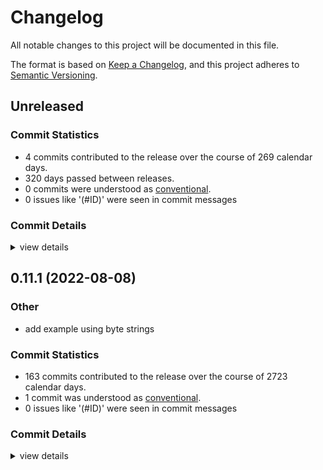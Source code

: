 # Changelog

All notable changes to this project will be documented in this file.

The format is based on [Keep a Changelog](https://keepachangelog.com/en/1.0.0/),
and this project adheres to [Semantic Versioning](https://semver.org/spec/v2.0.0.html).

## Unreleased

### Commit Statistics

<csr-read-only-do-not-edit/>

 - 4 commits contributed to the release over the course of 269 calendar days.
 - 320 days passed between releases.
 - 0 commits were understood as [conventional](https://www.conventionalcommits.org).
 - 0 issues like '(#ID)' were seen in commit messages

### Commit Details

<csr-read-only-do-not-edit/>

<details><summary>view details</summary>

 * **Uncategorized**
    - Merge pull request #274 from ankane/license-files ([`21baa73`](https://github.com/rust-phf/rust-phf/commit/21baa73941a0694ec48f437c0c0a6abfcc2f32d2))
    - Include license files in crates ([`1229b2f`](https://github.com/rust-phf/rust-phf/commit/1229b2faa6b97542ab4850a1723b1723dea92814))
    - Merge pull request #269 from JohnTitor/clarify-build-deps ([`3bc663e`](https://github.com/rust-phf/rust-phf/commit/3bc663eb82686caeab4f49848d867ce87d313765))
    - Mention build-dependencies on phf_codegen ([`307ef77`](https://github.com/rust-phf/rust-phf/commit/307ef778fb3aa414b70b2d9584c71ee1a361836e))
</details>

## 0.11.1 (2022-08-08)

<csr-id-f04e8def1d3ca69dadada2b37297a1b92cfe5440/>

### Other

 - <csr-id-f04e8def1d3ca69dadada2b37297a1b92cfe5440/> add example using byte strings

### Commit Statistics

<csr-read-only-do-not-edit/>

 - 163 commits contributed to the release over the course of 2723 calendar days.
 - 1 commit was understood as [conventional](https://www.conventionalcommits.org).
 - 0 issues like '(#ID)' were seen in commit messages

### Commit Details

<csr-read-only-do-not-edit/>

<details><summary>view details</summary>

 * **Uncategorized**
    - Release phf_shared v0.11.1, phf_generator v0.11.1, phf_macros v0.11.1, phf v0.11.1, phf_codegen v0.11.1 ([`3897b21`](https://github.com/rust-phf/rust-phf/commit/3897b21c6d38e5adcaf9110b4bb33c19f6b41977))
    - Merge pull request #264 from rust-phf/tweak-changelog ([`97f997d`](https://github.com/rust-phf/rust-phf/commit/97f997d2be827ca636a29046c78e2c09c5c62650))
    - Replace handmade changelog with generated one by `cargo-smart-release` ([`cb84cf6`](https://github.com/rust-phf/rust-phf/commit/cb84cf6636ab52823c53e70d6abeac8f648a3482))
    - Merge pull request #260 from JohnTitor/fix-repo-link ([`1407ebe`](https://github.com/rust-phf/rust-phf/commit/1407ebe536b39611db92d765ddec4de0e6c8a16e))
    - Add category to crates ([`32a72c3`](https://github.com/rust-phf/rust-phf/commit/32a72c3859997fd6b590e9ec092ae789d2acdf55))
    - Update repository links on Cargo.toml ([`1af3b0f`](https://github.com/rust-phf/rust-phf/commit/1af3b0fe1f8fdcae7ccc1bc8d51de309fb16a6bf))
    - Merge pull request #258 from JohnTitor/release-0.11.0 ([`c0b9ef9`](https://github.com/rust-phf/rust-phf/commit/c0b9ef98e798f807f94544aeb0fff429ef280efc))
    - Release 0.11.0 ([`d2efdc0`](https://github.com/rust-phf/rust-phf/commit/d2efdc08a7eb1d0d6c414b7b2ac41ce1fe1f9a43))
    - Merge pull request #257 from JohnTitor/edition-2021 ([`36ec885`](https://github.com/rust-phf/rust-phf/commit/36ec8854a9da4f295618e98d94aaf7150df2173e))
    - Make crates edition 2021 ([`b9d25da`](https://github.com/rust-phf/rust-phf/commit/b9d25da58b912d9927fbc41901631cd77836462b))
    - Merge pull request #252 from JohnTitor/clippy-fixes ([`22570b8`](https://github.com/rust-phf/rust-phf/commit/22570b89476248d22c9d77f315fd98e048c49700))
    - Fix some Clippy warnings ([`71fd47c`](https://github.com/rust-phf/rust-phf/commit/71fd47ca27a8b1fe24b2eec75efd17ddfe11835f))
    - Merge pull request #251 from JohnTitor/weak-deps ([`2e1167c`](https://github.com/rust-phf/rust-phf/commit/2e1167c2046cd20aed1a906b4e23b40303cf0c00))
    - Make "unicase + macros" features work ([`11bb242`](https://github.com/rust-phf/rust-phf/commit/11bb2426f0237b1ecea8c8038630b1231ede4871))
    - Merge pull request #245 from JohnTitor/phf-0.10.1 ([`bed0153`](https://github.com/rust-phf/rust-phf/commit/bed01538ae576876f11189d541875d228acef9e8))
    - Prepare 0.10.1 release ([`4cc8344`](https://github.com/rust-phf/rust-phf/commit/4cc8344fad640ed71d75f557ce1a3b6eded321c3))
    - Merge pull request #241 from JohnTitor/extract-macro-tests ([`7b0a313`](https://github.com/rust-phf/rust-phf/commit/7b0a3130a55176d2570300f92cb7ddca6c23da83))
    - Extract `phf_macros` tests as a separated crate ([`8cf694d`](https://github.com/rust-phf/rust-phf/commit/8cf694d76e0991b4e24ecdc5d2a88bb74713d9cd))
    - Merge pull request #240 from JohnTitor/docs-update ([`da98b9e`](https://github.com/rust-phf/rust-phf/commit/da98b9e80fdb22cd6d48a4a42489840afe603756))
    - Refine doc comments ([`d8cfc43`](https://github.com/rust-phf/rust-phf/commit/d8cfc436059a1c2c3ede1afb0f9ec2333c046fc6))
    - Merge pull request #234 from JohnTitor/fix-ci ([`eba4cc2`](https://github.com/rust-phf/rust-phf/commit/eba4cc28d92c1db95cc430985a0fbc9ca63d1307))
    - Fix CI failure ([`d9b5ff2`](https://github.com/rust-phf/rust-phf/commit/d9b5ff23367d2bbcc385ff8243c7d972f45d459c))
    - Merge pull request #230 from JohnTitor/release-0.10 ([`3ea14b2`](https://github.com/rust-phf/rust-phf/commit/3ea14b2166553ad6e7b9afe7244144f5d661b6c6))
    - Prepare for release 0.10.0 ([`588ac25`](https://github.com/rust-phf/rust-phf/commit/588ac25dd5c0afccea084e6f94867328a6a30454))
    - Merge pull request #228 from JohnTitor/release-0.9.1 ([`d527f9d`](https://github.com/rust-phf/rust-phf/commit/d527f9d016adafe7d2930e37710291030b432838))
    - Prepare for v0.9.1 ([`9b71978`](https://github.com/rust-phf/rust-phf/commit/9b719789149ef195ef5eba093b7e73255fbef8dc))
    - Merge pull request #224 from bhgomes/const-fns ([`65deaf7`](https://github.com/rust-phf/rust-phf/commit/65deaf745b5175b6b8e645b6c66e53fc55bb3a85))
    - Remove Slice type and fix some docs ([`99d3533`](https://github.com/rust-phf/rust-phf/commit/99d353390f8124a283da9202fd4d163e68bc1949))
    - Merge pull request #223 from JohnTitor/minor-cleanup ([`c746106`](https://github.com/rust-phf/rust-phf/commit/c746106ad05917ad62f244504727b07e07c3e075))
    - Minor cleanups ([`8868d08`](https://github.com/rust-phf/rust-phf/commit/8868d088e2fed36fcd7741e9a1c5bf68bef4f46e))
    - Merge pull request #219 from JohnTitor/release-0.9.0 ([`307969f`](https://github.com/rust-phf/rust-phf/commit/307969ff3bb8cae320e648890a9525920035944b))
    - Prepare 0.9.0 release ([`2ca46c4`](https://github.com/rust-phf/rust-phf/commit/2ca46c4f9c9083c128fcc6add33dc5986638940f))
    - Cleanup cargo metadata ([`a9e4b0a`](https://github.com/rust-phf/rust-phf/commit/a9e4b0a1e84825004fa66e938b870f83d3147d0d))
    - Merge pull request #218 from JohnTitor/cleanup ([`76f9072`](https://github.com/rust-phf/rust-phf/commit/76f907239af9b0cca7dac4e6d702cedc72f6f371))
    - Run rustfmt ([`dd86c6c`](https://github.com/rust-phf/rust-phf/commit/dd86c6c103f25021b52144085b8fab0a94582bef))
    - Fix some clippy warnings ([`9adc370`](https://github.com/rust-phf/rust-phf/commit/9adc370ead7fbcc36cd0c74f495ab7631e0c9754))
    - Cleanup docs ([`ddecc3a`](https://github.com/rust-phf/rust-phf/commit/ddecc3aa97aec6d9e9d6e59c57bc598d476335c1))
    - Merge pull request #197 from benesch/uncased ([`8b44f0c`](https://github.com/rust-phf/rust-phf/commit/8b44f0c4caf1a431426ff8dbae68f0693d6cef63))
    - Add support for uncased ([`2a6087f`](https://github.com/rust-phf/rust-phf/commit/2a6087fcaf99b445ff6013f693f7c4fe5d6f7387))
    - Merge pull request #174 from abonander/169-drop-borrow ([`3c087d4`](https://github.com/rust-phf/rust-phf/commit/3c087d4782be496e7955d2b51d5883c4ce64ccd3))
    - Replace uses of `std::borrow::Borrow` with new `PhfBorrow` trait ([`b2f3a9c`](https://github.com/rust-phf/rust-phf/commit/b2f3a9c6a95ebabc2b0ae7ed1ec3ee7d72418e85))
    - Merge pull request #205 from skyfloogle/ordered-stuff ([`9ae1678`](https://github.com/rust-phf/rust-phf/commit/9ae1678f2507d6d26a1b780385a2e17bdfbb0b5c))
    - Add back ordered_map, ordered_set ([`0ab0108`](https://github.com/rust-phf/rust-phf/commit/0ab01081e4bd8f40bc18ab554c95f217220228d5))
    - Merge pull request #208 from JohnTitor/simplify-workspace ([`a47ac36`](https://github.com/rust-phf/rust-phf/commit/a47ac36b16dd8798659be3e24f74051cd1ed760d))
    - Use `[patch.crates-io]` section instead of path key ([`f47515b`](https://github.com/rust-phf/rust-phf/commit/f47515bce5c433214dbecee262a7a6f14e6a74d4))
    - Merge pull request #180 from abonander/master ([`81c7cc5`](https://github.com/rust-phf/rust-phf/commit/81c7cc5b48649108428671d3b8ad151f6fbdb359))
    - Release v0.8.0 ([`4060288`](https://github.com/rust-phf/rust-phf/commit/4060288dc2c1ebe3b0630e4016ed51935bb0c863))
    - Merge pull request #171 from abonander/170-removals ([`0d00821`](https://github.com/rust-phf/rust-phf/commit/0d0082178568036736bb6d51cb91f95ca5a616c3))
    - Remove ordered_map, ordered_set, phf_builder ([`8ae2bb8`](https://github.com/rust-phf/rust-phf/commit/8ae2bb886841a69a4fc482f439e2374f2373ab15))
    - Merge pull request #165 from abonander/151-byte-string-keys ([`c5959b4`](https://github.com/rust-phf/rust-phf/commit/c5959b4f2c058134bf356268492845cf9e23ca95))
    - Fix intra-module links ([`774c527`](https://github.com/rust-phf/rust-phf/commit/774c527473b4327c41ca32d3db9e163273ab4ff7))
    - Remove links to `phf` types since that crate is not linked ([`e7830f9`](https://github.com/rust-phf/rust-phf/commit/e7830f910dcc0996476d085013ac590fad6ffb40))
    - Add example using byte strings ([`f04e8de`](https://github.com/rust-phf/rust-phf/commit/f04e8def1d3ca69dadada2b37297a1b92cfe5440))
    - Merge pull request #161 from abonander/display-builders ([`171f7ed`](https://github.com/rust-phf/rust-phf/commit/171f7edccb71766e9381600108a0d996513ec7ea))
    - Create `Display` adapters for `phf_codegen` builders ([`93aa7ae`](https://github.com/rust-phf/rust-phf/commit/93aa7ae1de87345ea19f38e747283bc712384650))
    - Merge pull request #164 from abonander/perf-improvements ([`70129c6`](https://github.com/rust-phf/rust-phf/commit/70129c6fbcdf428ce9f1014eea935301ac70e410))
    - Use two separate hashes and full 32-bit displacements ([`9b70bd9`](https://github.com/rust-phf/rust-phf/commit/9b70bd94f8b0b74f156e75ccefbd4a4c7ba29728))
    - Merge pull request #157 from abonander/array-formatting ([`8fc18be`](https://github.com/rust-phf/rust-phf/commit/8fc18be75dd3cb284b0b34b6c9e99c3c92544268))
    - Add tests for array and byte-slice keys ([`cb7aa0c`](https://github.com/rust-phf/rust-phf/commit/cb7aa0cecf4174be08f6e733334c224050edc2a6))
    - Merge branch 'master' into patch-1 ([`cd0d7ce`](https://github.com/rust-phf/rust-phf/commit/cd0d7ce1194252dcaca3153988ba2a4effa66b4f))
    - Merge pull request #152 from abonander/unicase-upgrade ([`27f7c2c`](https://github.com/rust-phf/rust-phf/commit/27f7c2c85efde7aeb3c5409985f2d605aff8e05b))
    - Convert to 2018 edition ([`9ff66ab`](https://github.com/rust-phf/rust-phf/commit/9ff66ab36a23c7170cc775773f042a06de426c3b))
    - Upgrade `unicase` ([`4a7f766`](https://github.com/rust-phf/rust-phf/commit/4a7f7667598e7beb4c76c72b2bf2fb6571f6dbd9))
    - Don't rely on `fmt::Debug` for codegen ([`97405f5`](https://github.com/rust-phf/rust-phf/commit/97405f5be14738dc5d03a8b309297ffa295f4702))
    - Merge pull request #145 from cetra3/empty_hash ([`2d3176b`](https://github.com/rust-phf/rust-phf/commit/2d3176b384112db5ca3fea08f1973ffc8a7c729b))
    - Fix & include tests for empty maps ([`83fd51c`](https://github.com/rust-phf/rust-phf/commit/83fd51c3095cbcd22b87c4d26ee22eb27a4e98d0))
    - Release v0.7.24 ([`1287414`](https://github.com/rust-phf/rust-phf/commit/1287414b1302d2d717c5f4be81accf4c12ccad48))
    - Release v0.7.23 ([`a050b6f`](https://github.com/rust-phf/rust-phf/commit/a050b6f2a6b825bf0824339266ab9545340420d4))
    - Release 0.7.22 ([`ab88405`](https://github.com/rust-phf/rust-phf/commit/ab884054fa17eef915db2bdb5259c7aa71fbfea6))
    - Release v0.7.21 ([`6c7e2d9`](https://github.com/rust-phf/rust-phf/commit/6c7e2d9ce17ff1b87507925bdbe87e6e682ed3e4))
    - Link to docs.rs ([`61142c5`](https://github.com/rust-phf/rust-phf/commit/61142c5aa168cff1bf53a6961ddc12012b49e1bb))
    - Dependency cleanup ([`f106aa6`](https://github.com/rust-phf/rust-phf/commit/f106aa66d85abfba3d627d12fd46a9b080c83e95))
    - Release v0.7.20 ([`f631f50`](https://github.com/rust-phf/rust-phf/commit/f631f50abfaf6ea3d6fc8caaada47975b6df3a62))
    - Merge branch 'release' ([`ea7e256`](https://github.com/rust-phf/rust-phf/commit/ea7e2562706663632a0af65ae9fa94e5cf78c4ea))
    - Merge branch 'release-v0.7.19' into release ([`81a4806`](https://github.com/rust-phf/rust-phf/commit/81a4806b05f14fb49aa972de27a42926a542ec44))
    - Release v0.7.19 ([`0a98dd1`](https://github.com/rust-phf/rust-phf/commit/0a98dd1865d12a3fa4cc27bdb38fa1e7374940d9))
    - Merge branch 'release' ([`ecab54b`](https://github.com/rust-phf/rust-phf/commit/ecab54b8a028c88938f220dbb0a684e017bab62f))
    - Merge branch 'release-v0.7.18' into release ([`dfa970b`](https://github.com/rust-phf/rust-phf/commit/dfa970b229cc32cfb2da1692aa94ad8a266e704a))
    - Release v0.7.18 ([`3f71765`](https://github.com/rust-phf/rust-phf/commit/3f717650f4331f5dbb9d7a3f878228fcf1138729))
    - Merge branch 'release' ([`5f08563`](https://github.com/rust-phf/rust-phf/commit/5f0856327731107d9fada1b0318f6f15f32957c2))
    - Merge branch 'release-v0.7.17' into release ([`e073dd2`](https://github.com/rust-phf/rust-phf/commit/e073dd262d1b4c95234222ee5048fc883b9c7301))
    - Release v0.7.17 ([`21ecf72`](https://github.com/rust-phf/rust-phf/commit/21ecf72101715e4754db95a64ecd7de5a37b7f14))
    - Merge branch 'release' ([`839f06d`](https://github.com/rust-phf/rust-phf/commit/839f06d5a10c1300353b8f3c972990624695b668))
    - Merge branch 'release-v0.7.16' into release ([`6f5575c`](https://github.com/rust-phf/rust-phf/commit/6f5575c9b12d3619ea17c0825a613fcac12820f4))
    - Release v0.7.16 ([`8bf29c1`](https://github.com/rust-phf/rust-phf/commit/8bf29c10a878c83d73cc40385f0e96cb9cc95afa))
    - Merge branch 'release' ([`b4ec398`](https://github.com/rust-phf/rust-phf/commit/b4ec398f415e5cac2cd4d794b1889788e644447f))
    - Merge branch 'release-v0.7.15' into release ([`6bbc9e2`](https://github.com/rust-phf/rust-phf/commit/6bbc9e249b9a84e2019432b7d3b178851d2d776e))
    - Release v0.7.15 ([`20f896e`](https://github.com/rust-phf/rust-phf/commit/20f896e6975cabb9cf9883b08eaa5b3da8597f11))
    - Merge pull request #83 from aidanhs/aphs-set-phf-path-2 ([`66ead77`](https://github.com/rust-phf/rust-phf/commit/66ead7737f446201eb8539308972c8e7d68b4866))
    - Add overlooked phf path overrides ([`da5f9be`](https://github.com/rust-phf/rust-phf/commit/da5f9bea6d964f48453116090085386e2fd1bab3))
    - Merge pull request #81 from aidanhs/aphs-set-phf-path ([`c59f70e`](https://github.com/rust-phf/rust-phf/commit/c59f70eac26b7c2e1ca376408a8d142afde4217c))
    - Allow specifying a module path to the phf crate for codegen ([`4a7999e`](https://github.com/rust-phf/rust-phf/commit/4a7999e861bd32ee97a7d35e0a392bdd2ca1b0b7))
    - Merge branch 'release' ([`7c692d4`](https://github.com/rust-phf/rust-phf/commit/7c692d42970bf6cb2540f6b2d3c88d63b3fd1f7a))
    - Merge branch 'release-v0.7.14' into release ([`ea8dd65`](https://github.com/rust-phf/rust-phf/commit/ea8dd652c292746a20bf3a680e9f925f6f0530b1))
    - Release v0.7.14 ([`fee66fc`](https://github.com/rust-phf/rust-phf/commit/fee66fc20e33f2b119f830a8926f3b6e52abcf09))
    - Merge pull request #82 from Ryman/unicase ([`909fac5`](https://github.com/rust-phf/rust-phf/commit/909fac5d4414a7d366432de078bcc6f78a25c230))
    - Add an impl of PhfHash for UniCase ([`d761144`](https://github.com/rust-phf/rust-phf/commit/d761144daf92ce6aed83165aa840a1ae72bd0bb2))
    - Introduce a Slice abstraction for buffers ([`0cc3844`](https://github.com/rust-phf/rust-phf/commit/0cc38449c21f29bd9348e28c5719d650e16159cf))
    - Merge branch 'release' ([`d9351e1`](https://github.com/rust-phf/rust-phf/commit/d9351e1488bd42d1a4453e4a465177fb1c781fdc))
    - Merge branch 'release-v0.7.13' into release ([`b582e4e`](https://github.com/rust-phf/rust-phf/commit/b582e4ecec23be992ba915fc7873c0d5598f388a))
    - Release v0.7.13 ([`4769a6d`](https://github.com/rust-phf/rust-phf/commit/4769a6d2ce1d392da06e4b3cb833a1cdccb1f1aa))
    - Merge branch 'release' ([`5659a9d`](https://github.com/rust-phf/rust-phf/commit/5659a9db39bc5ee2179b264fce4cba4384d6d025))
    - Merge branch 'release-v0.7.12' into release ([`2f0a5de`](https://github.com/rust-phf/rust-phf/commit/2f0a5de9f01d9d22c774d8d85daec2a047a462e8))
    - Release v0.7.12 ([`9b75ee5`](https://github.com/rust-phf/rust-phf/commit/9b75ee5ed14060c45a5785fba0387be09e698624))
    - Merge branch 'release' ([`87ffab8`](https://github.com/rust-phf/rust-phf/commit/87ffab863aaeefb5ac2164da62f0407122d8057e))
    - Merge branch 'release-v0.7.11' into release ([`7260d04`](https://github.com/rust-phf/rust-phf/commit/7260d04413349bacab484afb74f9a496335278e1))
    - Release v0.7.11 ([`a004227`](https://github.com/rust-phf/rust-phf/commit/a0042277b181ec95fcbf29751b9a453f4f962ebb))
    - Merge branch 'release' ([`1579bec`](https://github.com/rust-phf/rust-phf/commit/1579bec1448c7b833f5965fe39d4ef2df66c982c))
    - Merge branch 'release-v0.7.10' into release ([`25cea13`](https://github.com/rust-phf/rust-phf/commit/25cea133fb4eec938bdfa74f04adbc8d94e30d4e))
    - Release v0.7.10 ([`c43154b`](https://github.com/rust-phf/rust-phf/commit/c43154b2661dc09620a7879c16f37b47d6ec03ae))
    - Merge branch 'release' ([`2c67ce5`](https://github.com/rust-phf/rust-phf/commit/2c67ce5a4129cd543178bf015f021a3bb83b6895))
    - Merge branch 'release-v0.7.9' into release ([`87206e1`](https://github.com/rust-phf/rust-phf/commit/87206e1c7b8d4089370dc168402ded0c0700a447))
    - Release v0.7.9 ([`b7d29df`](https://github.com/rust-phf/rust-phf/commit/b7d29dfe0df288b2da74de195f764eace1c8e443))
    - Merge branch 'release' ([`cd33902`](https://github.com/rust-phf/rust-phf/commit/cd339023e90ac1ce6971fa81badea65fb1f2b086))
    - Merge branch 'release-v0.7.8' into release ([`8bc23a0`](https://github.com/rust-phf/rust-phf/commit/8bc23a023908a038d668b6f7d8e94ee416995285))
    - Release v0.7.8 ([`aad0b9b`](https://github.com/rust-phf/rust-phf/commit/aad0b9b658fb970e3df60b066961aafca1a17c44))
    - Merge branch 'release' ([`dccff69`](https://github.com/rust-phf/rust-phf/commit/dccff69384729e3d4972174ce62d8f9db9429485))
    - Merge branch 'release-v0.7.7' into release ([`2d988b7`](https://github.com/rust-phf/rust-phf/commit/2d988b7dfb04d949246adc047f6b195263612246))
    - Release v0.7.7 ([`c9e7a93`](https://github.com/rust-phf/rust-phf/commit/c9e7a93f4d6f85a72651aba6187e4c956d8c1167))
    - Run through rustfmt ([`58e2223`](https://github.com/rust-phf/rust-phf/commit/58e222380b7fc9609a055cb5a6110ba04e47d677))
    - Merge branch 'release' ([`776046c`](https://github.com/rust-phf/rust-phf/commit/776046c961456dee9e16a6b6574d336c66e259f8))
    - Merge branch 'release-v0.7.6' into release ([`2ea7d5c`](https://github.com/rust-phf/rust-phf/commit/2ea7d5cab5e9e54952ca618b43ec3583a33a4847))
    - Release v0.7.6 ([`5bcd5c9`](https://github.com/rust-phf/rust-phf/commit/5bcd5c95215f5aa29e133cb2912662085a8158f0))
    - Merge branch 'release' ([`1f770df`](https://github.com/rust-phf/rust-phf/commit/1f770df1290b586a8d641ecb0bbd105080afc0ea))
    - Merge branch 'release-v0.7.5' into release ([`bb65b8c`](https://github.com/rust-phf/rust-phf/commit/bb65b8cca30ef9d4518e3083558019a972873efa))
    - Release v0.7.5 ([`fda44f5`](https://github.com/rust-phf/rust-phf/commit/fda44f550401c1bd4aad29bb2c07030b86761028))
    - Merge pull request #66 from brson/next ([`792b5da`](https://github.com/rust-phf/rust-phf/commit/792b5da77ec99a893e9d1a3ceaeafe5b9f869828))
    - Work around rust#27438 by adding a call to a non-generic function ([`ddfaebf`](https://github.com/rust-phf/rust-phf/commit/ddfaebfb8f13dbb605ded4510833830fb8bdbf80))
    - Merge branch 'release' ([`269b5dc`](https://github.com/rust-phf/rust-phf/commit/269b5dc41ebf82f423393d5219e8107e9c911a03))
    - Merge branch 'release-v0.7.4' into release ([`7c093e8`](https://github.com/rust-phf/rust-phf/commit/7c093e83ffe5192d9cdcd5402b6abb7800ffafb3))
    - Release v0.7.4 ([`c7c0d3c`](https://github.com/rust-phf/rust-phf/commit/c7c0d3c294126157f0275a05b7c3a65c419234a1))
    - Merge pull request #61 from SimonSapin/env! ([`d5b3f6d`](https://github.com/rust-phf/rust-phf/commit/d5b3f6dd320cd5a452441693b61a26fd610da6eb))
    - Don’t use/recommend `env!` in build scripts. ([`b9391ff`](https://github.com/rust-phf/rust-phf/commit/b9391fff4f5cb2c810a01cf8ea42282026ef3617))
    - Release v0.7.3 ([`77ea239`](https://github.com/rust-phf/rust-phf/commit/77ea23917e908b10c4c5c463671a8409292f8661))
    - Doc tweak ([`0d23afb`](https://github.com/rust-phf/rust-phf/commit/0d23afb0be5b1dadd21bca8c32e928da4b184f2c))
    - Warn about rustc stack overflow ([`48759a8`](https://github.com/rust-phf/rust-phf/commit/48759a81c1dc2f07f74c97ce11d732c179caa331))
    - Fix docs ([`4b94d0f`](https://github.com/rust-phf/rust-phf/commit/4b94d0f2903cff35001e0c63cb62c7258f3ad193))
    - Fix example ([`0705574`](https://github.com/rust-phf/rust-phf/commit/0705574b530d2e4525df7279846d4891cfbb7d90))
    - Remove unneeded feature flag ([`efac42a`](https://github.com/rust-phf/rust-phf/commit/efac42abe90b353f372f09775d3ec3d869e18141))
    - Release v0.7.2 ([`642b69d`](https://github.com/rust-phf/rust-phf/commit/642b69d0100a4ee7ec6e430ef1351bd1f28f9a4a))
    - Release v0.7.1 ([`9cb9de9`](https://github.com/rust-phf/rust-phf/commit/9cb9de911ad4e16964f0def29780dde1630c3619))
    - Fix codegen tests ([`4f1cf46`](https://github.com/rust-phf/rust-phf/commit/4f1cf46d9c8b1eddcef856a599c4875a3d3bf0b2))
    - Release v0.7.0 ([`555a690`](https://github.com/rust-phf/rust-phf/commit/555a690561673597aee068650ac884bbcc2e31cf))
    - Release v0.6.19 ([`5810d30`](https://github.com/rust-phf/rust-phf/commit/5810d30ef2162f33cfb4da99c65b7344c7f2913b))
    - Release v0.6.18 ([`36efc72`](https://github.com/rust-phf/rust-phf/commit/36efc721478d097fba1e5458cbdd9f288637abae))
    - Fix for upstream changes ([`eabadcf`](https://github.com/rust-phf/rust-phf/commit/eabadcf7e8af351ba8f07d86746e35adc8c5812e))
    - Release v0.6.17 ([`271ccc2`](https://github.com/rust-phf/rust-phf/commit/271ccc27d885363d4d8c549f75624d08c48e56c5))
    - Release v0.6.15 ([`ede14df`](https://github.com/rust-phf/rust-phf/commit/ede14df1e574674852b09bcafff4ad549ebfd4ae))
    - Remove pointless dev-dependencies ([`4620622`](https://github.com/rust-phf/rust-phf/commit/4620622da87473c7fee5927196a63e3b03b99bcf))
    - Release v0.6.14 ([`cf64ebb`](https://github.com/rust-phf/rust-phf/commit/cf64ebb8f769c9f12c9a03d05713dde6b8caf371))
    - Release v0.6.13 ([`4fdb533`](https://github.com/rust-phf/rust-phf/commit/4fdb5331fd9978ca3e180a06fb2e34627f50fb77))
    - Fix warnings and use debug builders ([`4d28684`](https://github.com/rust-phf/rust-phf/commit/4d28684b72333e911e23b898b5780947d49822a5))
    - Remove unused feature ([`efcdc74`](https://github.com/rust-phf/rust-phf/commit/efcdc74300cd26ce5494aaef4cff68ced9a3a4bc))
    - Release v0.6.12 ([`59ca586`](https://github.com/rust-phf/rust-phf/commit/59ca58637206c9806c13cc24cb35cb7d0ce9d23f))
    - Fix whitespace in codegen ([`8078e83`](https://github.com/rust-phf/rust-phf/commit/8078e833d04404227909a73139d61baec2b483d3))
    - Release v0.6.11 ([`e1e6d3b`](https://github.com/rust-phf/rust-phf/commit/e1e6d3b40a6babddd0989406f2b4e952443ff52e))
    - Pretty print generated structs ([`96c5ef3`](https://github.com/rust-phf/rust-phf/commit/96c5ef3f80fddb78c0050aa5e15cac1b63ffe542))
    - Fix string keys in codegen ([`71db0b9`](https://github.com/rust-phf/rust-phf/commit/71db0b9826eb6e1bbcf6c75a599c215d9fb5a5db))
    - Release v0.6.10 ([`fc45373`](https://github.com/rust-phf/rust-phf/commit/fc45373b34a461664f532c5108f3d2625172c128))
    - Add doc roots ([`e22cdea`](https://github.com/rust-phf/rust-phf/commit/e22cdea2b24ce65b4de25adbb6cce727f20ac2f5))
    - Add docs to phf_codegen ([`8b71a9a`](https://github.com/rust-phf/rust-phf/commit/8b71a9a9b9ac9ecf579975327af18f0b6261bbbc))
    - Fix paths in codegen ([`75b37fd`](https://github.com/rust-phf/rust-phf/commit/75b37fd88cfe4553826317b459a8163b4db8e54b))
    - Add a codegen crate ([`311bf94`](https://github.com/rust-phf/rust-phf/commit/311bf94f90dcded03d41f54769d2fc29764bc4df))
</details>

